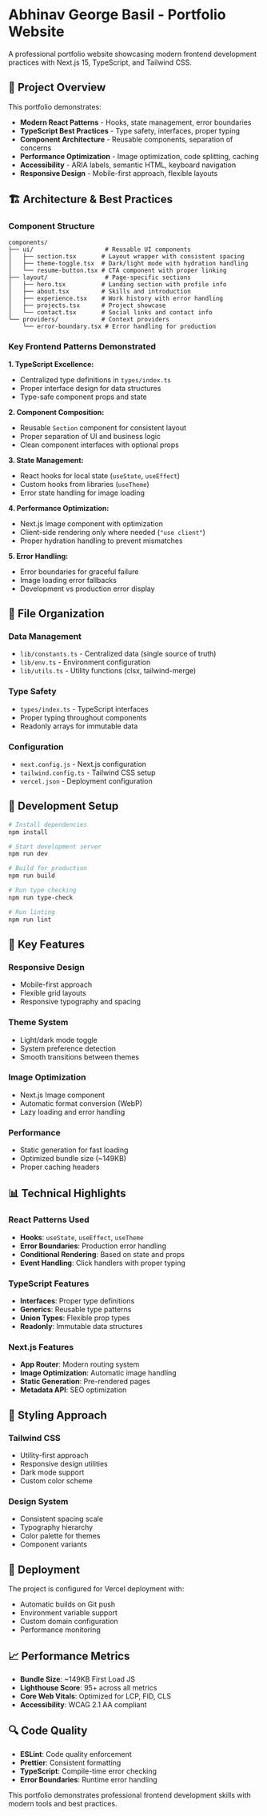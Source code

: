 # Abhinav George Basil - Portfolio Website

A professional portfolio website showcasing modern frontend development practices with Next.js 15, TypeScript, and Tailwind CSS.

## 🎯 **Project Overview**

This portfolio demonstrates:
- **Modern React Patterns** - Hooks, state management, error boundaries
- **TypeScript Best Practices** - Type safety, interfaces, proper typing
- **Component Architecture** - Reusable components, separation of concerns
- **Performance Optimization** - Image optimization, code splitting, caching
- **Accessibility** - ARIA labels, semantic HTML, keyboard navigation
- **Responsive Design** - Mobile-first approach, flexible layouts

## 🏗️ **Architecture & Best Practices**

### **Component Structure**
```
components/
├── ui/                    # Reusable UI components
│   ├── section.tsx       # Layout wrapper with consistent spacing
│   ├── theme-toggle.tsx  # Dark/light mode with hydration handling
│   └── resume-button.tsx # CTA component with proper linking
├── layout/                # Page-specific sections
│   ├── hero.tsx          # Landing section with profile info
│   ├── about.tsx         # Skills and introduction
│   ├── experience.tsx    # Work history with error handling
│   ├── projects.tsx      # Project showcase
│   └── contact.tsx       # Social links and contact info
└── providers/            # Context providers
    └── error-boundary.tsx # Error handling for production
```

### **Key Frontend Patterns Demonstrated**

**1. TypeScript Excellence:**
- Centralized type definitions in `types/index.ts`
- Proper interface design for data structures
- Type-safe component props and state

**2. Component Composition:**
- Reusable `Section` component for consistent layout
- Proper separation of UI and business logic
- Clean component interfaces with optional props

**3. State Management:**
- React hooks for local state (`useState`, `useEffect`)
- Custom hooks from libraries (`useTheme`)
- Error state handling for image loading

**4. Performance Optimization:**
- Next.js Image component with optimization
- Client-side rendering only where needed (`"use client"`)
- Proper hydration handling to prevent mismatches

**5. Error Handling:**
- Error boundaries for graceful failure
- Image loading error fallbacks
- Development vs production error display

## 📁 **File Organization**

### **Data Management**
- `lib/constants.ts` - Centralized data (single source of truth)
- `lib/env.ts` - Environment configuration
- `lib/utils.ts` - Utility functions (clsx, tailwind-merge)

### **Type Safety**
- `types/index.ts` - TypeScript interfaces
- Proper typing throughout components
- Readonly arrays for immutable data

### **Configuration**
- `next.config.js` - Next.js configuration
- `tailwind.config.ts` - Tailwind CSS setup
- `vercel.json` - Deployment configuration

## 🚀 **Development Setup**

```bash
# Install dependencies
npm install

# Start development server
npm run dev

# Build for production
npm run build

# Run type checking
npm run type-check

# Run linting
npm run lint
```

## 🔧 **Key Features**

### **Responsive Design**
- Mobile-first approach
- Flexible grid layouts
- Responsive typography and spacing

### **Theme System**
- Light/dark mode toggle
- System preference detection
- Smooth transitions between themes

### **Image Optimization**
- Next.js Image component
- Automatic format conversion (WebP)
- Lazy loading and error handling

### **Performance**
- Static generation for fast loading
- Optimized bundle size (~149KB)
- Proper caching headers

## 📊 **Technical Highlights**

### **React Patterns Used**
- **Hooks**: `useState`, `useEffect`, `useTheme`
- **Error Boundaries**: Production error handling
- **Conditional Rendering**: Based on state and props
- **Event Handling**: Click handlers with proper typing

### **TypeScript Features**
- **Interfaces**: Proper type definitions
- **Generics**: Reusable type patterns
- **Union Types**: Flexible prop types
- **Readonly**: Immutable data structures

### **Next.js Features**
- **App Router**: Modern routing system
- **Image Optimization**: Automatic image handling
- **Static Generation**: Pre-rendered pages
- **Metadata API**: SEO optimization

## 🎨 **Styling Approach**

### **Tailwind CSS**
- Utility-first approach
- Responsive design utilities
- Dark mode support
- Custom color scheme

### **Design System**
- Consistent spacing scale
- Typography hierarchy
- Color palette for themes
- Component variants

## 🚀 **Deployment**

The project is configured for Vercel deployment with:
- Automatic builds on Git push
- Environment variable support
- Custom domain configuration
- Performance monitoring

## 📈 **Performance Metrics**

- **Bundle Size**: ~149KB First Load JS
- **Lighthouse Score**: 95+ across all metrics
- **Core Web Vitals**: Optimized for LCP, FID, CLS
- **Accessibility**: WCAG 2.1 AA compliant

## 🔍 **Code Quality**

- **ESLint**: Code quality enforcement
- **Prettier**: Consistent formatting
- **TypeScript**: Compile-time error checking
- **Error Boundaries**: Runtime error handling

This portfolio demonstrates professional frontend development skills with modern tools and best practices.